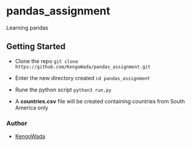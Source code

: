# pandas_assignment

Learning pandas

## Getting Started

- Clone the repo `git clone https://github.com/KengoWada/pandas_assignment.git`

- Enter the new directory created `cd pandas_assignment`

- Rune the python script `python3 run.py`

- A __countries.csv__ file will be created containing countries from South America only

### Author

- [KengoWada](https://github.com/KengoWada)
